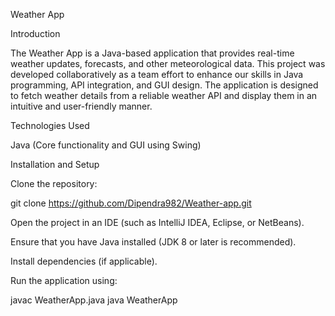 Weather App

Introduction

The Weather App is a Java-based application that provides real-time weather updates, forecasts, and other meteorological data. This project was developed collaboratively as a team effort to enhance our skills in Java programming, API integration, and GUI design. The application is designed to fetch weather details from a reliable weather API and display them in an intuitive and user-friendly manner.


Technologies Used

Java (Core functionality and GUI using Swing)

Installation and Setup

Clone the repository:

git clone https://github.com/Dipendra982/Weather-app.git

Open the project in an IDE (such as IntelliJ IDEA, Eclipse, or NetBeans).

Ensure that you have Java installed (JDK 8 or later is recommended).

Install dependencies (if applicable).

Run the application using:

javac WeatherApp.java
java WeatherApp

